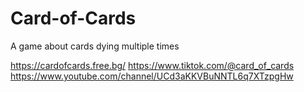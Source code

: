 # Card-of-Cards
A game about cards dying multiple times

https://cardofcards.free.bg/
https://www.tiktok.com/@card_of_cards
https://www.youtube.com/channel/UCd3aKKVBuNNTL6q7XTzpgHw
